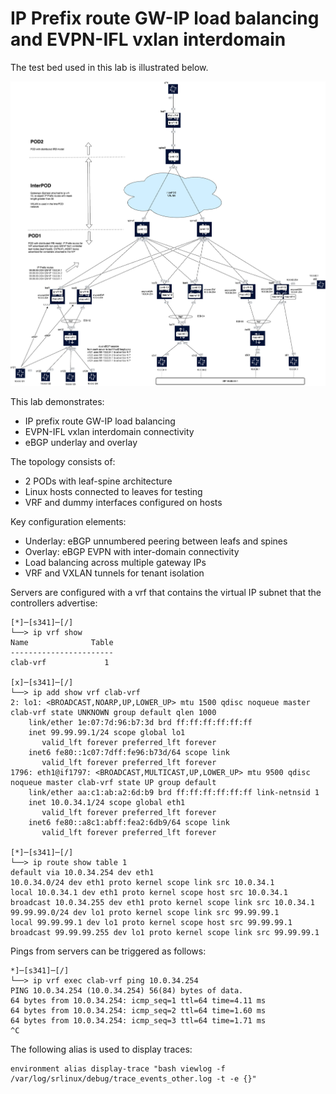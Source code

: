 # IP Prefix route GW-IP load balancing and EVPN-IFL vxlan interdomain

The test bed used in this lab is illustrated below.

![](srl-gwip-lb-and-interpod.clab.png)

This lab demonstrates:
- IP prefix route GW-IP load balancing
- EVPN-IFL vxlan interdomain connectivity
- eBGP underlay and overlay

The topology consists of:
- 2 PODs with leaf-spine architecture
- Linux hosts connected to leaves for testing
- VRF and dummy interfaces configured on hosts

Key configuration elements:
- Underlay: eBGP unnumbered peering between leafs and spines
- Overlay: eBGP EVPN with inter-domain connectivity
- Load balancing across multiple gateway IPs
- VRF and VXLAN tunnels for tenant isolation

Servers are configured with a vrf that contains the virtual IP subnet that the controllers advertise:

```
[*]─[s341]─[/]
└──> ip vrf show
Name              Table
-----------------------
clab-vrf             1

[x]─[s341]─[/]
└──> ip add show vrf clab-vrf
2: lo1: <BROADCAST,NOARP,UP,LOWER_UP> mtu 1500 qdisc noqueue master clab-vrf state UNKNOWN group default qlen 1000
    link/ether 1e:07:7d:96:b7:3d brd ff:ff:ff:ff:ff:ff
    inet 99.99.99.1/24 scope global lo1
       valid_lft forever preferred_lft forever
    inet6 fe80::1c07:7dff:fe96:b73d/64 scope link 
       valid_lft forever preferred_lft forever
1796: eth1@if1797: <BROADCAST,MULTICAST,UP,LOWER_UP> mtu 9500 qdisc noqueue master clab-vrf state UP group default 
    link/ether aa:c1:ab:a2:6d:b9 brd ff:ff:ff:ff:ff:ff link-netnsid 1
    inet 10.0.34.1/24 scope global eth1
       valid_lft forever preferred_lft forever
    inet6 fe80::a8c1:abff:fea2:6db9/64 scope link 
       valid_lft forever preferred_lft forever

[*]─[s341]─[/]
└──> ip route show table 1
default via 10.0.34.254 dev eth1 
10.0.34.0/24 dev eth1 proto kernel scope link src 10.0.34.1 
local 10.0.34.1 dev eth1 proto kernel scope host src 10.0.34.1 
broadcast 10.0.34.255 dev eth1 proto kernel scope link src 10.0.34.1 
99.99.99.0/24 dev lo1 proto kernel scope link src 99.99.99.1 
local 99.99.99.1 dev lo1 proto kernel scope host src 99.99.99.1 
broadcast 99.99.99.255 dev lo1 proto kernel scope link src 99.99.99.1 
```

Pings from servers can be triggered as follows:

```
*]─[s341]─[/]
└──> ip vrf exec clab-vrf ping 10.0.34.254 
PING 10.0.34.254 (10.0.34.254) 56(84) bytes of data.
64 bytes from 10.0.34.254: icmp_seq=1 ttl=64 time=4.11 ms
64 bytes from 10.0.34.254: icmp_seq=2 ttl=64 time=1.60 ms
64 bytes from 10.0.34.254: icmp_seq=3 ttl=64 time=1.71 ms
^C
```
The following alias is used to display traces:

```
environment alias display-trace "bash viewlog -f /var/log/srlinux/debug/trace_events_other.log -t -e {}"
```

